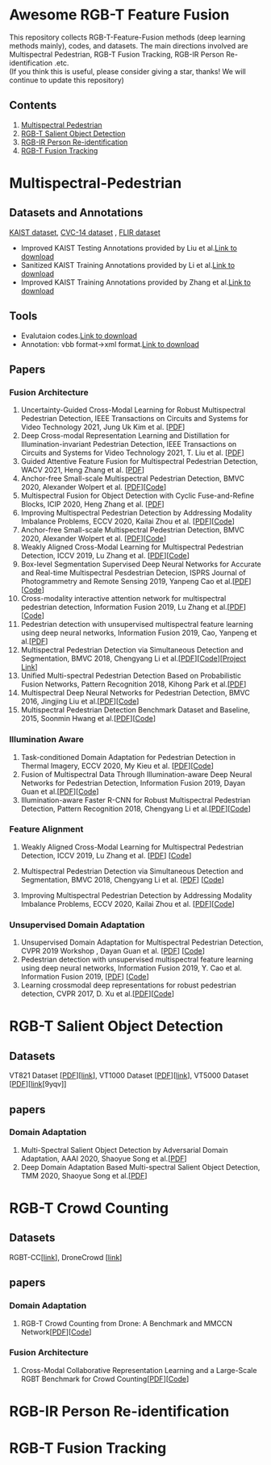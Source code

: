# Awesome RGB-T Feature Fusion
This repository collects RGB-T-Feature-Fusion methods (deep learning methods mainly), codes, and datasets.
The main directions involved are Multispectral Pedestrian, RGB-T Fusion Tracking, RGB-IR Person Re-identification .etc.  
(If you think this is useful, please consider giving a star, thanks! We will continue to update this repository)  
## Contents  

1. [Multispectral Pedestrian](#Multispectral-Pedestrian)
2. [RGB-T Salient Object Detection](#RGB-T-Salient-Object-Detection)
3. [RGB-IR Person Re-identification](#RGB-IR-Person-Re-identification)
4. [RGB-T Fusion Tracking](#RGB-T-Fusion-Tracking)

# Multispectral-Pedestrian
## Datasets and Annotations
[KAIST dataset](https://soonminhwang.github.io/rgbt-ped-detection/), [CVC-14 dataset](http://adas.cvc.uab.es/elektra/enigma-portfolio/cvc-14-visible-fir-day-night-pedestrian-sequence-dataset/)
, [FLIR dataset](https://www.flir.cn/oem/adas/adas-dataset-form/)
 - Improved KAIST Testing Annotations provided by Liu et al.[Link to download](https://docs.google.com/forms/d/e/1FAIpQLSe65WXae7J_KziHK9cmX_lP_hiDXe7Dsl6uBTRL0AWGML0MZg/viewform?usp=pp_url&entry.1637202210&entry.1381600926&entry.718112205&entry.233811498) 
  - Sanitized KAIST Training Annotations provided by Li et al.[Link to download](https://github.com/Li-Chengyang/MSDS-RCNN) 
 - Improved KAIST Training Annotations provided by Zhang et al.[Link to download](https://github.com/luzhang16/AR-CNN) 
## Tools
- Evalutaion codes.[Link to download](https://github.com/Li-Chengyang/MSDS-RCNN/tree/master/lib/datasets/KAISTdevkit-matlab-wrapper)
- Annotation: vbb format->xml format.[Link to download](https://github.com/SoonminHwang/rgbt-ped-detection/tree/master/data/scripts)
## Papers
### Fusion Architecture
1. Uncertainty-Guided Cross-Modal Learning for Robust Multispectral Pedestrian Detection, IEEE Transactions on Circuits and Systems for Video Technology 2021, Jung Uk Kim et al. [[PDF](https://ieeexplore.ieee.org/document/9419080)]
1. Deep Cross-modal Representation Learning and Distillation for Illumination-invariant Pedestrian Detection, IEEE Transactions on Circuits and Systems for Video Technology 2021, T. Liu et al. [[PDF](https://ieeexplore.ieee.org/document/9357413/)]
1. Guided Attentive Feature Fusion for Multispectral Pedestrian Detection, WACV 2021, Heng Zhang et al. [[PDF](https://openaccess.thecvf.com/content/WACV2021/papers/Zhang_Guided_Attentive_Feature_Fusion_for_Multispectral_Pedestrian_Detection_WACV_2021_paper.pdf)]
1. Anchor-free Small-scale Multispectral Pedestrian Detection, BMVC 2020, Alexander Wolpert et al. [[PDF](https://arxiv.org/abs/2008.08418)][[Code](https://github.com/HensoldtOptronicsCV/MultispectralPedestrianDetection)]
1. Multispectral Fusion for Object Detection with Cyclic Fuse-and-Refine Blocks, ICIP 2020, Heng Zhang et al. [[PDF](https://hal.archives-ouvertes.fr/hal-02872132/file/icip2020.pdf)]
1. Improving Multispectral Pedestrian Detection by Addressing Modality Imbalance Problems, ECCV 2020, Kailai Zhou et al. [[PDF](https://arxiv.org/pdf/2008.03043.pdf)][[Code](https://github.com/CalayZhou/MBNet)]
1. Anchor-free Small-scale Multispectral Pedestrian Detection, BMVC 2020, Alexander Wolpert et al. [[PDF](https://arxiv.org/abs/2008.08418)][[Code](https://github.com/HensoldtOptronicsCV/MultispectralPedestrianDetection)]
1. Weakly Aligned Cross-Modal Learning for Multispectral Pedestrian Detection, ICCV 2019, Lu Zhang et al. [[PDF](https://arxiv.org/abs/1901.02645)][[Code](https://github.com/luzhang16/AR-CNN)]
1. Box-level Segmentation Supervised Deep Neural Networks for Accurate and Real-time Multispectral Pesdestrian Detecion, ISPRS Journal of Photogrammetry and Remote Sensing 2019, Yanpeng Cao et al.[[PDF](https://arxiv.org/abs/1902.05291)][[Code](https://github.com/dayanguan/realtime_multispectral_pedestrian_detection)]
1. Cross-modality interactive attention network for multispectral pedestrian detection, Information Fusion 2019, Lu Zhang et al.[[PDF](https://www.sciencedirect.com/science/article/abs/pii/S1566253518304111)][[Code](https://github.com/luzhang16/CIAN)]
1. Pedestrian detection with unsupervised multispectral feature learning using deep neural networks, Information Fusion 2019,  Cao, Yanpeng et al.[[PDF](https://www.sciencedirect.com/science/article/pii/S1566253517305948)]
1. Multispectral Pedestrian Detection via Simultaneous Detection and Segmentation, BMVC 2018, Chengyang Li et al.[[PDF](https://arxiv.org/abs/1808.04818)][[Code](https://github.com/Li-Chengyang/MSDS-RCNN)][[Project Link](https://li-chengyang.github.io/home/MSDS-RCNN/)]
1. Unified Multi-spectral Pedestrian Detection Based on Probabilistic Fusion Networks, Pattern Recognition 2018, Kihong Park et al.[[PDF](https://www.sciencedirect.com/science/article/abs/pii/S0031320318300906)]
1. Multispectral Deep Neural Networks for Pedestrian Detection, BMVC 2016, Jingjing Liu et al.[[PDF](https://arxiv.org/abs/1611.02644)][[Code](https://github.com/denny1108/multispectral-pedestrian-py-faster-rcnn)]
1. Multispectral Pedestrian Detection Benchmark Dataset and Baseline, 2015, Soonmin Hwang et al.[[PDF](https://soonminhwang.github.io/rgbt-ped-detection/misc/CVPR15_Pedestrian_Benchmark.pdf)][[Code](https://github.com/SoonminHwang/rgbt-ped-detection)]

### Illumination Aware
1. Task-conditioned Domain Adaptation for Pedestrian Detection in Thermal Imagery, ECCV 2020, My Kieu et al. [[PDF](https://www.ecva.net/papers/eccv_2020/papers_ECCV/papers/123670545.pdf)][[Code](https://github.com/mrkieumy/task-conditioned)]
1. Fusion of Multispectral Data Through Illumination-aware Deep Neural Networks for Pedestrian Detection, Information Fusion 2019, Dayan Guan et al.[[PDF](https://arxiv.org/abs/1802.09972)][[Code](https://github.com/dayanguan/illumination-aware_multispectral_pedestrian_detection/)]
1. Illumination-aware Faster R-CNN for Robust Multispectral Pedestrian Detection, Pattern Recognition 2018, Chengyang Li et al.[[PDF](https://arxiv.org/pdf/1802.09972.pdf)][[Code](https://github.com/Li-Chengyang/IAF-RCNN)]

### Feature Alignment
1. Weakly Aligned Cross-Modal Learning for Multispectral Pedestrian Detection, ICCV 2019, Lu Zhang et al.
[[PDF](https://arxiv.org/abs/1901.02645)]
[[Code](https://github.com/luzhang16/AR-CNN)]
1. Multispectral Pedestrian Detection via Simultaneous Detection and Segmentation, BMVC 2018, Chengyang Li et al.
[[PDF](https://arxiv.org/abs/1808.04818)]
[[Code](https://github.com/Li-Chengyang/MSDS-RCNN)]

1. Improving Multispectral Pedestrian Detection by Addressing Modality Imbalance Problems, ECCV 2020, Kailai Zhou et al. [[PDF](https://arxiv.org/pdf/2008.03043.pdf)][[Code](https://github.com/CalayZhou/MBNet)]

### Unsupervised Domain Adaptation
1. Unsupervised Domain Adaptation for Multispectral Pedestrian Detection, CVPR 2019 Workshop , Dayan Guan et al.
[[PDF](https://arxiv.org/abs/1904.03692)]
[[Code](https://github.com/dayanguan/unsupervised_multispectral_pedestrian_detectio)]
1. Pedestrian detection with unsupervised multispectral feature learning using deep neural networks, Information Fusion 2019, Y. Cao et al. Information Fusion 2019, [[PDF](https://www.sciencedirect.com/science/article/pii/S1566253517305948)]
[[Code](https://github.com/Huaqing-lucky/unsupervised_multispectral_pedestrian_detection)]
1. Learning crossmodal deep representations for robust pedestrian detection, CVPR 2017, D. Xu et al.[[PDF](https://openaccess.thecvf.com/content_cvpr_2017/papers/Xu_Learning_Cross-Modal_Deep_CVPR_2017_paper.pdf)][[Code](https://github.com/danxuhk/CMT-CNN)]

# RGB-T Salient Object Detection
## Datasets
VT821 Dataset [[PDF](https://link.springer.com/content/pdf/10.1007%2F978-981-13-1702-6_36.pdf)][[link](https://drive.google.com/file/d/0B4fH4G1f-jjNR3NtQUkwWjFFREk/view?resourcekey=0-Kgoo3x0YJW83oNSHm5-LEw)], VT1000 Dataset [[PDF](https://ieeexplore.ieee.org/stamp/stamp.jsp?tp=&arnumber=8744296)][[link](https://drive.google.com/file/d/1NCPFNeiy1n6uY74L0FDInN27p6N_VCSd/view)], VT5000 Dataset [[PDF](https://arxiv.org/pdf/2007.03262.pdf)][[link]( https://pan.baidu.com/s/1ksuUr3cr6_-fZAsSUp0n0w)[9yqv]]
## papers
### Domain Adaptation
1. Multi-Spectral Salient Object Detection by Adversarial Domain Adaptation, AAAI 2020, Shaoyue Song et al.[[PDF](https://ojs.aaai.org/index.php/AAAI/article/view/6879)]
2. Deep Domain Adaptation Based Multi-spectral Salient Object Detection, TMM 2020, Shaoyue Song et al.[[PDF](https://ieeexplore.ieee.org/stamp/stamp.jsp?tp=&arnumber=9308922)]

# RGB-T Crowd Counting
## Datasets
RGBT-CC[[link](http://lingboliu.com/RGBT_Crowd_Counting.html)], DroneCrowd [[link](https://github.com/VisDrone/DroneCrowd)]
## papers
### Domain Adaptation
1. RGB-T Crowd Counting from Drone: A Benchmark and MMCCN Network[[PDF](https://openaccess.thecvf.com/content/ACCV2020/papers/Peng_RGB-T_Crowd_Counting_from_Drone_A_Benchmark_and_MMCCN_Network_ACCV_2020_paper.pdf)][[Code](https://github.com/VisDrone/DroneRGBT)]
### Fusion Architecture
1. Cross-Modal Collaborative Representation Learning and a Large-Scale RGBT Benchmark for Crowd Counting[[PDF](https://arxiv.org/pdf/2012.04529.pdf)][[Code](https://github.com/chen-judge/RGBTCrowdCounting)]
# RGB-IR Person Re-identification

# RGB-T Fusion Tracking

